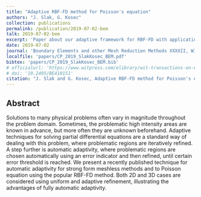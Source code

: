 ```yaml
---
title: "Adaptive RBF-FD method for Poisson's equation"
authors: "J. Slak, G. Kosec"
collection: publications
permalink: /publication/2019-07-02-bem
talk: 2019-07-02-bem
excerpt: 'Paper about our adaptive framework for RBF-FD with applications to Poisson and Helmholtz equation'
date: 2019-07-02
journal: 'Boundary Elements and other Mesh Reduction Methods XXXXII, WIT Transactions on Engineering Sciences, vol. 126, International Conference on Boundary Elements and other Mesh Reduction Methods, July 2–4, 2019, Coimbra, Portugal'
localfile: 'papers/CP_2019_SlakKosec_BEM.pdf'
bibtex: 'papers/CP_2019_SlakKosec_BEM.bib'
# officialurl: 'https://www.witpress.com/elibrary/wit-transactions-on-engineering-sciences/122/37083'
# doi: '10.2495/BE410151'
citation: "J. Slak and G. Kosec, Adaptive RBF-FD method for Poisson's equation, in: Boundary elements and other mesh reduction methods XXXXII, 42st International Conference on Boundary Elements and other Mesh Reduction Methods, July 2–4, 2019, Coimbra, Portugal (eds. A. Cheng and C. A. Brebbia), WIT transactions on engineering sciences 126, Wessex institute, WIT press, 2019."
---
```


## Abstract

Solutions to many physical problems often vary in magnitude throughout the
problem domain. Sometimes, the problematic high intensity areas are known in
advance, but more often they are unknown beforehand. Adaptive techniques for
solving partial differential equations are a standard way of dealing with this
problem, where problematic regions are iteratively refined. A step further is
automatic adaptivity, where problematic regions are chosen automatically using
an error indicator and then refined, until certain error threshold is reached.
We present a recently published technique for automatic adaptivity for strong
form meshless methods and to Poisson equation using the popular RBF-FD method.
Both 2D and 3D cases are considered using uniform and adaptive refinement,
illustrating the advantages of fully automatic adaptivity.

